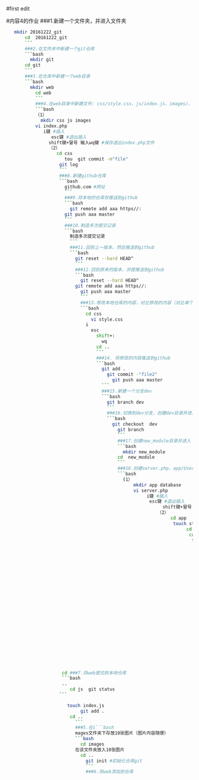#first edit

#内容4的作业
###1.新建一个文件夹，并进入文件夹
```bash  
   mkdir 20161222_git  
       cd  20161222_git
       ```
       ###2.在文件夹中新建一个git仓库
       ```bash  
         mkdir git  
	   cd git 
	   ```
	   ###3.在仓库中新建一个web目录
	   ```bash  
	     mkdir web  
	       cd web 
	       ```
	       ###4.在web目录中新建文件: css/style.css、js/index.js、images/、index.php
	       ```bash  
	       （1）
	         mkdir css js images  
		   vi index.php
		      i键 #插入
		         esc键 #退出插入
			    shift键+冒号 输入wq键 #保存退出index.php文件
			    （2）
			       cd css
			          tou  git commit -m"file"  
				    git log 
				    ```
				    ###8.新建github仓库
				    ```bash  
				      github.com #网址 
				      ```
				      ###9.将本地的仓库存推送到github
				      ```bash  
				        git remote add aaa https//:  
					  git push aaa master 
					  ```
					  ###10.制造多次提交记录
					  ```bash  
					    制造多次提交记录
					    ```
					    ###11.回到上一版本，然后推送到github
					    ```bash  
					      git reset --hard HEAD^  
					      ```
					      ###12.回到原来的版本，并提推送到github
					      ```bash  
					        git reset --hard HEAD^   
						  git remote add aaa https//:  
						    git push aaa master 
						    ```
						    ###13.修改本地仓库的内容，对比修改的内容（对比单个文件和全部文件）
						    ```bash  
						      cd css 
						        vi style.css
							  i
							    esc
							      shift+:
							        wq
								  cd ..
								  ```
								  ###14. 将修改的内容推送到github
								  ```bash  
								    git add .  
								      git commit -"file2"  
								        git push aaa master 
									```
									###15.新建一个分支dev
									```bash  
									  git branch dev  
									  ```
									  ###16.切换到dev分支，创建dev目录并进入
									  ```bash  
									    git checkout  dev  
									      git branch  
									      ```
									      ###17.创建new_module目录并进入
									      ```bash  
									        mkdir new_module  
										  cd  new_module
										  ```
										  ###18.创建server.php、app/User.php、database/app.sql
										  ```bash  
										    (1）
										        mkdir app database  
											    vi server.php
											         i键 #插入
												      esc键 #退出插入
												           shift键+冒号 输入wq键 #保存退出server.php文件
													     （2）
													          cd app
														       touch stuch User.php
														            cd ..
															         cd database
																      touch app.sql
																           cd ..
																	   ```
																	   ###19.提交dev分支到github
																	   ```bash  
																	     git add .  
																	       git commit -m"file3"  
																	         git push aaa dev 
																		 ```
																		 ###20.将dev分支合并到master分支并推送到github
																		 ```bash  
																		   git checkout master  
																		     git merge dev  
																		       git push aaa master 
																		       ```
																		       ###21.删除dev分支并推送
																		       ```bash  
																		         git branch -D dev  
																			   git push aaa master  
																			   ```
																			   ###22. 新建3个标签
																			   ```bash  
																			     git tag ---v0.1    
																			     ```ch stuch style.css
				     cd ###7.将web提交到本地仓库
				     ```bash  
				     ..
				        cd js  git status 
					```

					   touch index.js
					        git add .  
						cd ..
					      ```
					      ###5.在i```bash  
					      mages文件夹下存放10张图片（图片内容随便）
					      ```bash  
					        cd images  
						  在该文件夹放入10张图片
						    cd ..
						      git init #初始化仓库git
						      ```
						      ###6.将web添加到仓库

